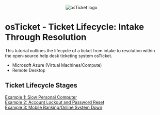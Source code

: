 <p align="center">
<img src="https://i.imgur.com/Clzj7Xs.png" alt="osTicket logo"/>
</p>

<h1>osTicket - Ticket Lifecycle: Intake Through Resolution</h1>
This tutorial outlines the lifecycle of a ticket from intake to resolution within the open-source help desk ticketing system osTicket.<br />

- Microsoft Azure (Virtual Machines/Compute)
- Remote Desktop

<h2>Ticket Lifecycle Stages</h2>

[Example 1: Slow Personal Computer](https://github.com/ScotBlair/Example-1)<br />
[Example 2: Account Lockout and Password Reset](https://github.com/ScotBlair/Example-2)<br />
[Example 3: Mobile Banking/Online System Down](https://github.com/ScotBlair/Example-3)<br />
